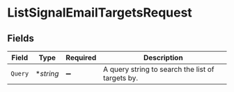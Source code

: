 # ListSignalEmailTargetsRequest


## Fields

| Field                                            | Type                                             | Required                                         | Description                                      |
| ------------------------------------------------ | ------------------------------------------------ | ------------------------------------------------ | ------------------------------------------------ |
| `Query`                                          | **string*                                        | :heavy_minus_sign:                               | A query string to search the list of targets by. |